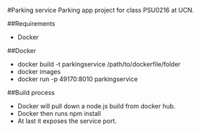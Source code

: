 #Parking service
Parking app project for class PSU0216 at UCN.

##Requirements
- Docker

##Docker
- docker build -t parkingservice /path/to/dockerfile/folder
- docker images
- docker run -p 49170:8010 parkingservice

##Build process
- Docker will pull down a node.js build from docker hub.
- Docker then runs npm install
- At last it exposes the service port.